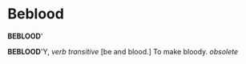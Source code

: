 # Beblood

**BEBLOOD**'

**BEBLOOD**'Y, _verb transitive_ \[be and blood.\] To make bloody. _obsolete_